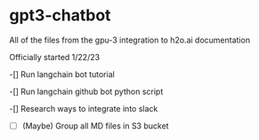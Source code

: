 # gpt3-chatbot
All of the files from the gpu-3 integration to h2o.ai documentation

Officially started 1/22/23

-[] Run langchain bot tutorial

-[] Run langchain github bot python script

-[] Research ways to integrate into slack

-[ ] (Maybe) Group all MD files in S3 bucket
